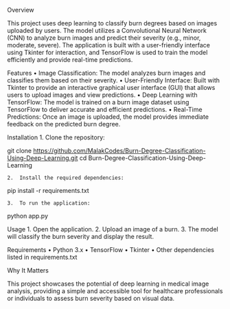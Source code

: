 Overview

This project uses deep learning to classify burn degrees based on images uploaded by users. The model utilizes a Convolutional Neural Network (CNN) to analyze burn images and predict their severity (e.g., minor, moderate, severe). The application is built with a user-friendly interface using Tkinter for interaction, and TensorFlow is used to train the model efficiently and provide real-time predictions.

Features
	•	Image Classification: The model analyzes burn images and classifies them based on their severity.
	•	User-Friendly Interface: Built with Tkinter to provide an interactive graphical user interface (GUI) that allows users to upload images and view predictions.
	•	Deep Learning with TensorFlow: The model is trained on a burn image dataset using TensorFlow to deliver accurate and efficient predictions.
	•	Real-Time Predictions: Once an image is uploaded, the model provides immediate feedback on the predicted burn degree.

Installation
	1.	Clone the repository:

git clone https://github.com/MalakCodes/Burn-Degree-Classification-Using-Deep-Learning.git
cd Burn-Degree-Classification-Using-Deep-Learning


	2.	Install the required dependencies:

pip install -r requirements.txt


	3.	To run the application:

python app.py



Usage
	1.	Open the application.
	2.	Upload an image of a burn.
	3.	The model will classify the burn severity and display the result.

Requirements
	•	Python 3.x
	•	TensorFlow
	•	Tkinter
	•	Other dependencies listed in requirements.txt

Why It Matters

This project showcases the potential of deep learning in medical image analysis, providing a simple and accessible tool for healthcare professionals or individuals to assess burn severity based on visual data.
